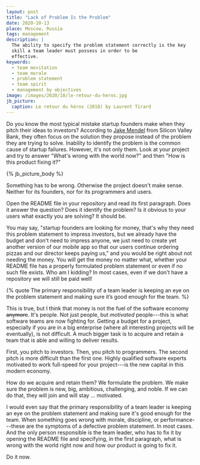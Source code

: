 ```yaml
---
layout: post
title: "Lack of Problem Is the Problem"
date: 2020-10-13
place: Moscow, Russia
tags: management
description: |
  The ability to specify the problem statement correctly is the key
  skill a team leader must possess in order to be
  effective.
keywords:
  - team movitation
  - team morale
  - problem statement
  - team spirit
  - management by objectives
image: /images/2020/10/le-retour-du-heros.jpg
jb_picture:
  caption: Le retour du héros (2018) by Laurent Tirard
---
```


Do you know the most typical mistake startup founders make
when they pitch their ideas to investors? According to
[Jake Mendel](https://medium.com/@jakemendel/b3a884c54ab4)
from Silicon Valley Bank, they often focus on the solution they propose
instead of the problem they are trying to solve. Inability to identify
the problem is the common cause of startup failures. However, it's not only them.
Look at your project and try to answer
"What's wrong with the world now?" and then "How is this product fixing it?"

<!--more-->

{% jb_picture_body %}

Something has to be wrong. Otherwise the project doesn't make sense.
Neither for its founders, nor for its programmers and users.

Open the README file in your repository and read its first paragraph.
Does it answer the question? Does it identify the problem? Is it obvious
to your users what exactly you are solving? It should be.

You may say, "startup founders are looking for money, that's why they need
this problem statement to impress investors, but we already have
the budget and don't need to impress anyone, we just need
to create yet another version of our mobile app so that our users
continue ordering pizzas and our director keeps paying us,"
and you would be right about not needing the money. You will
get the money no matter what, whether your README file has a properly
formulated problem statement or even if no such file exists.
Who am I kidding? In most cases, even if we don't have a repository
we will still be paid well!

{% quote The primary responsibility of a team leader is keeping an eye on the problem statement and making sure it’s good enough for the team. %}

This is true, but I think that money is not the fuel of
the software economy <del>anymore</del>. It's people. Not just people, but
_motivated_ people---this is what software teams are now fighting for.
Getting a budget for a project, especially if you are
in a big enterprise (where all interesting projects will be eventually),
is not difficult. A much bigger task is to acquire and retain a team that is
able and willing to deliver results.

First, you pitch to investors. Then, you pitch to programmers.
The second pitch is more difficult than the first one. Highly
qualified software experts motivated to work full-speed
for your project---is the new capital in this modern economy.

How do we acquire and retain them? We formulate the problem. We make
sure the problem is new, big, ambitious, challenging, and noble.
If we can do that, they will join and will stay ... motivated.

I would even say that the primary responsibility of a team leader
is keeping an eye on the problem statement and making sure it's
good enough for the team. When something goes wrong with
morale, discipline, or performance---these are the symptoms of
a defective problem statement. In most cases. And the only person responsible
is the team leader, who has to fix it by opening
the README file and specifying, in the first paragraph, what is wrong
with the world right now and how our product is going to fix it.

Do it now.
